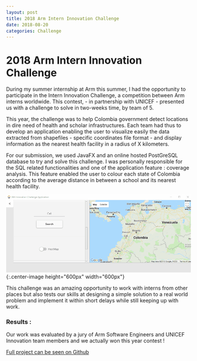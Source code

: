 ```yaml
---
layout: post
title: 2018 Arm Intern Innovation Challenge
date: 2018-08-20
categories: Challenge
---
```


# 2018 Arm Intern Innovation Challenge

During my summer internship at Arm this summer, I had the opportunity to participate
in the Intern Innovation Challenge, a competition between Arm interns worldwide.
This contest, - in partnership with UNICEF - presented us with a challenge
to solve in two-weeks time, by team of 5.

This year, the challenge was to help Colombia government detect locations in dire need
of health and scholar infrastructures. Each team had thus to develop an application
enabling the user to visualize easily the data extracted from shapefiles - specific coordinates file format -
and display information as the nearest health facility in a radius of X kilometers.

For our submission, we used JavaFX and an online hosted PostGreSQL database to try and solve this challenge.
I was personally responsible for the SQL related functionalities and one of the application feature :
coverage analysis. This feature enabled the user to colour each state of Colombia according to the average
distance in between a school and its nearest health facility.

![app.jpg](/static/img/heatmap.gif "Coverage analysis "){:.center-image height="600px" width="600px"}

This challenge was an amazing opportunity to work with interns from other places but also tests our
skills at designing a simple solution to a real world problem and implement it within short delays while still
keeping up with work.

### Results :
Our work was evaluated by a jury of Arm Software Engineers and UNICEF Innovation team members and
we actually won this year contest !


[Full project can be seen on Github](https://github.com/MorganeRouvroy/ARMChallenge)  
